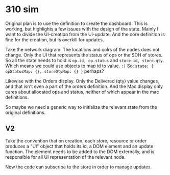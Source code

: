 # 310 sim

Original plan is to use the definition to create the dashboard. This is working, but highlights a few issues with the design of the state.
Mainly I want to divide the UI-creation from the UI-update. And the core definition is fine for the creation, but is overkill for updates.

Take the network diagram. The locations and colrs of the nodes does not change. Only the UI that represents the status of ops or the SOH of stores. So all the state needs to hold is `op.id, op.status` and `store.id, store.qty`. Which means we could use objects to map id to value. `:)`
So: `state: { opStatusMap: {}, storeQtyMap: {} }` perhaps?

Likewise with the Orders display. Only the Delivered (qty) value changes, and that isn't even a part of the orders definition. And the Mac display only cares about allocated ops and status, neither of which appear in the mac definitions.

So maybe we need a generic way to initialize the relevant state from the original definitions.

## V2
Take the convention that on creation, each store, resource or order produces a "UI" object that holds its id, a DOM element and an update function. The element needs to be added to the DOM externally, and is responsible for all UI representation of the relevant node.

Now the code can subscribe to the store in order to manage updates.
